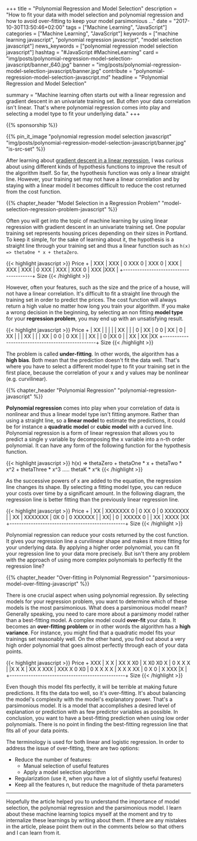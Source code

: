 +++
title = "Polynomial Regression and Model Selection"
description = "How to fit your data with model selection and polynomial regression and how to avoid over-fitting to keep your model parsimonious ..."
date = "2017-10-30T13:50:46+02:00"
tags = ["Machine Learning", "JavaScript"]
categories = ["Machine Learning", "JavaScript"]
keywords = ["machine learning javascript", "polynomial regression javascript", "model selection javascript"]
news_keywords = ["polynomial regression model selection javascript"]
hashtag = "#JavaScript #MachineLearning"
card = "img/posts/polynomial-regression-model-selection-javascript/banner_640.jpg"
banner = "img/posts/polynomial-regression-model-selection-javascript/banner.jpg"
contribute = "polynomial-regression-model-selection-javascript.md"
headline = "Polynomial Regression and Model Selection"

summary = "Machine learning often starts out with a linear regression and gradient descent in an univariate training set. But often your data correlation isn't linear. That's where polynomial regression comes into play and selecting a model type to fit your underlying data."
+++

{{% sponsorship %}}

{{% pin_it_image "polynomial regression model selection javascript" "img/posts/polynomial-regression-model-selection-javascript/banner.jpg" "is-src-set" %}}

After learning about [gradient descent in a linear regression](https://www.robinwieruch.de/linear-regression-gradient-descent-javascript/), I was curious about using different kinds of hypothesis functions to improve the result of the algorithm itself. So far, the hypothesis function was only a linear straight line. However, your training set may not have a linear correlation and by staying with a linear model it becomes difficult to reduce the cost returned from the cost function.

{{% chapter_header "Model Selection in a Regression Problem" "model-selection-regression-problem-javascript" %}}

Often you will get into the topic of machine learning by using linear regression with gradient descent in an univariate training set. One popular training set represents housing prices depending on their sizes in Portland. To keep it simple, for the sake of learning about it, the hypothesis is a straight line through your training set and thus a linear function such as `h(x) => thetaOne * x + thetaZero`.

{{< highlight javascript >}}
Price +
      |                                 XXX
      |                              XXX
      |                    0      XXX     0
      |                        XXX    0
      |                     XXX
      |                  XXX
      |               XXX
      |     0      XXX
      |         XXX
      |      XXX       0
      |   XXX
      |XXX
      |
      +---------------------------------------+
                                           Size
{{< /highlight >}}

However, often your features, such as the size and the price of a house, will not have a linear correlation. It's difficult to fit a straight line through the training set in order to predict the prices. The cost function will always return a high value no matter how long you train your algorithm. If you make a wrong decision in the beginning, by selecting an non fitting **model type** for your **regression problem**, you may end up with an unsatisfying result.

{{< highlight javascript >}}
Price +
      |                        XX |      |       |      |
      |                      XX   |      |       |      0
      |                    XX     |      0       0
      |                  XX |     0
      |                XX   |     |
      |              XX     |     |
      |            XX |     0     0
      |     0    XX   |
      |     |  XX     |
      |  0  |XX       0
      |  | XX
      |  XX
      |XX
      +-------------------------------------------------+
                                                     Size
{{< /highlight >}}

The problem is called **under-fitting**. In other words, the algorithm has a **high bias**. Both mean that the prediction doesn't fit the data well. That's where you have to select a different model type to fit your training set in the first place, because the correlation of your x and y values may be nonlinear (e.g. curvilinear).

{{% chapter_header "Polynomial Regression" "polynomial-regression-javascript" %}}

**Polynomial regression** comes into play when your correlation of data is nonlinear and thus a linear model type isn't fitting anymore. Rather than using a straight line, so a **linear model** to estimate the predictions, it could be for instance a **quadratic model** or **cubic model** with a curved line. Polynomial regression is a form of linear regression that allows you to predict a single y
variable by decomposing the x variable into a n-th order polynomial. It can have any form of the following function for the hypothesis function.

{{< highlight javascript >}}
h(x) => thetaZero + thetaOne * x + thetaTwo * x^2 + thetaThree * x^3 ..... thetaK * x^k
{{< /highlight >}}

As the successive powers of x are added to the equation, the regression line changes its shape. By selecting a fitting model type, you can reduce your costs over time by a significant amount. In the following diagram, the regression line is better fitting than the previously linear regression line.

{{< highlight javascript >}}
Price +
      |                                                XX
      |                                         XXXXXXX 0
      |                                  0    XX 0
      |                           0    XXXXXXX
      |                           |  XX
      |                       XXXXXXX
      |                     0X    0
      |     0         XXXXXX
      |     |       XX|
      |  0  |  XXXXX  0
      |  |   XX
      |  XXXX
      |XX
      +-------------------------------------------------+
                                                     Size
{{< /highlight >}}

Polynomial regression can reduce your costs returned by the cost function. It gives your regression line a curvilinear shape and makes it more fitting for your underlying data. By applying a higher order polynomial, you can fit your regression line to your data more precisely. But isn't there any problem with the approach of using more complex polynomials to perfectly fit the regression line?

{{% chapter_header "Over-fitting in Polynomial Regression" "parsimonious-model-over-fitting-javascript" %}}

There is one crucial aspect when using polynomial regression. By selecting models for your regression problem, you want to determine which of these models is the most parsimonious. What does a parsimonious model mean? Generally speaking, you need to care more about a parsimony model rather than a best-fitting model. A complex model could **over-fit** your data. It becomes an **over-fitting problem** or in other words the algorithm has a **high variance**. For instance, you might find that a quadratic model fits your trainings set reasonably well. On the other hand, you find out about a very high order polynomial that goes almost perfectly through each of your data points.

{{< highlight javascript >}}
Price +                                            XXX
      |                                           X   X
      |                               XX         X     X0
      |                              X  X0      X0      X
      |                           0 X    X     X
      |                           |X      X   X
      |                   XX      X        XXX
      |      XXX         X  0    X0
      |     0   X       X    X  X
      |    X     X     X      XX
      |  0        X   0
      | X          XXX
      |X
      |
      +-------------------------------------------------+
                                                     Size
{{< /highlight >}}

Even though this model fits perfectly, it will be terrible at making future predictions. It fits the data too well, so it's over-fitting. It's about balancing the model's complexity with the model's explanatory power. That's a parsimonious model. It is a model that accomplishes a desired level of explanation or prediction with as few predictor variables as possible. In conclusion, you want to have a best-fitting prediction when using low order polynomials. There is no point in finding the best-fitting regression line that fits all of your data points.

The terminology is used for both linear and logistic regression. In order to address the issue of over-fitting, there are two options:

* Reduce the number of features:
  * Manual selection of useful features
  * Apply a model selection algorithm
* Regularization (use it, when you have a lot of slightly useful features)
 * Keep all the features n, but reduce the magnitude of theta parameters

<hr class="section-divider">

Hopefully the article helped you to understand the importance of model selection, the polynomial regression and the parsimonious model. I learn about these machine learning topics myself at the moment and try to internalize these learnings by writing about them. If there are any mistakes in the article, please point them out in the comments below so that others and I can learn from it.
